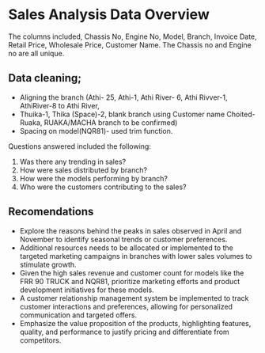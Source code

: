# Sales Analysis Data Overview

The columns included, Chassis No, Engine No, Model, Branch, Invoice Date, Retail Price, Wholesale Price, Customer Name.
The Chassis no and Engine no are all unique.

## Data cleaning;
- Aligning the branch (Athi- 25, Athi-1, Athi River- 6, Athi Rivver-1, AthiRiver-8 to Athi River, 
- Thuika-1, Thika (Space)-2,  blank branch using Customer name Choited- Ruaka, RUAKA/MACHA branch to be confirmed)
- Spacing on model(NQR81)- used trim function.

Questions answered included the following:
1. Was there any trending in sales?
2. How were sales distributed by branch?
3. How were the models performing by branch?
4. Who were the customers contributing to the sales?
## Recomendations
- Explore the reasons behind the peaks in sales observed in April and November to identify seasonal trends or customer preferences.
- Additional resources needs to be allocated or implemented to the targeted marketing campaigns in branches with lower sales volumes to stimulate  growth.
- Given the high sales revenue and customer count for models like the FRR 90 TRUCK and NQR81, prioritize marketing efforts and product development initiatives for these models.
- A customer relationship management system be implemented to track customer interactions and preferences, allowing for personalized communication and targeted offers.
- Emphasize the value proposition of the products, highlighting features, quality, and performance to justify pricing and differentiate from competitors.

